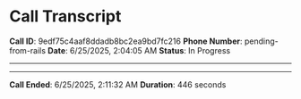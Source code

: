# Call Transcript
**Call ID**: 9edf75c4aaf8ddadb8bc2ea9bd7fc216
**Phone Number**: pending-from-rails
**Date**: 6/25/2025, 2:04:05 AM
**Status**: In Progress

---


---

**Call Ended**: 6/25/2025, 2:11:32 AM
**Duration**: 446 seconds
